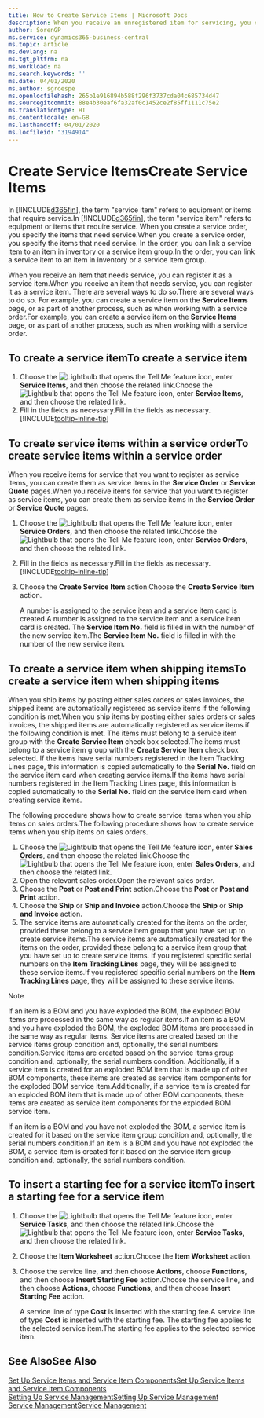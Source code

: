 ```yaml
---
title: How to Create Service Items | Microsoft Docs
description: When you receive an unregistered item for servicing, you can register it as a service item.
author: SorenGP
ms.service: dynamics365-business-central
ms.topic: article
ms.devlang: na
ms.tgt_pltfrm: na
ms.workload: na
ms.search.keywords: ''
ms.date: 04/01/2020
ms.author: sgroespe
ms.openlocfilehash: 265b1e916894b588f296f3737cda04c685734d47
ms.sourcegitcommit: 88e4b30eaf6fa32af0c1452ce2f85ff1111c75e2
ms.translationtype: HT
ms.contentlocale: en-GB
ms.lasthandoff: 04/01/2020
ms.locfileid: "3194914"
---
```

# <a name="create-service-items"></a><span data-ttu-id="b53da-103">Create Service Items</span><span class="sxs-lookup"><span data-stu-id="b53da-103">Create Service Items</span></span>
<span data-ttu-id="b53da-104">In [!INCLUDE[d365fin](includes/d365fin_md.md)], the term "service item" refers to equipment or items that require service.</span><span class="sxs-lookup"><span data-stu-id="b53da-104">In [!INCLUDE[d365fin](includes/d365fin_md.md)], the term "service item" refers to equipment or items that require service.</span></span> <span data-ttu-id="b53da-105">When you create a service order, you specify the items that need service.</span><span class="sxs-lookup"><span data-stu-id="b53da-105">When you create a service order, you specify the items that need service.</span></span> <span data-ttu-id="b53da-106">In the order, you can link a service item to an item in inventory or a service item group.</span><span class="sxs-lookup"><span data-stu-id="b53da-106">In the order, you can link a service item to an item in inventory or a service item group.</span></span>    

<span data-ttu-id="b53da-107">When you receive an item that needs service, you can register it as a service item.</span><span class="sxs-lookup"><span data-stu-id="b53da-107">When you receive an item that needs service, you can register it as a service item.</span></span> <span data-ttu-id="b53da-108">There are several ways to do so.</span><span class="sxs-lookup"><span data-stu-id="b53da-108">There are several ways to do so.</span></span> <span data-ttu-id="b53da-109">For example, you can create a service item on the **Service Items** page, or as part of another process, such as when working with a service order.</span><span class="sxs-lookup"><span data-stu-id="b53da-109">For example, you can create a service item on the **Service Items** page, or as part of another process, such as when working with a service order.</span></span>   

## <a name="to-create-a-service-item"></a><span data-ttu-id="b53da-110">To create a service item</span><span class="sxs-lookup"><span data-stu-id="b53da-110">To create a service item</span></span>  
1. <span data-ttu-id="b53da-111">Choose the ![Lightbulb that opens the Tell Me feature](media/ui-search/search_small.png "Tell me what you want to do") icon, enter **Service Items**, and then choose the related link.</span><span class="sxs-lookup"><span data-stu-id="b53da-111">Choose the ![Lightbulb that opens the Tell Me feature](media/ui-search/search_small.png "Tell me what you want to do") icon, enter **Service Items**, and then choose the related link.</span></span>
2. <span data-ttu-id="b53da-112">Fill in the fields as necessary.</span><span class="sxs-lookup"><span data-stu-id="b53da-112">Fill in the fields as necessary.</span></span> [!INCLUDE[tooltip-inline-tip](includes/tooltip-inline-tip_md.md)]  

## <a name="to-create-service-items-within-a-service-order"></a><span data-ttu-id="b53da-113">To create service items within a service order</span><span class="sxs-lookup"><span data-stu-id="b53da-113">To create service items within a service order</span></span>  
<span data-ttu-id="b53da-114">When you receive items for service that you want to register as service items, you can create them as service items in the **Service Order** or **Service Quote** pages.</span><span class="sxs-lookup"><span data-stu-id="b53da-114">When you receive items for service that you want to register as service items, you can create them as service items in the **Service Order** or **Service Quote** pages.</span></span>  

1. <span data-ttu-id="b53da-115">Choose the ![Lightbulb that opens the Tell Me feature](media/ui-search/search_small.png "Tell me what you want to do") icon, enter **Service Orders**, and then choose the related link.</span><span class="sxs-lookup"><span data-stu-id="b53da-115">Choose the ![Lightbulb that opens the Tell Me feature](media/ui-search/search_small.png "Tell me what you want to do") icon, enter **Service Orders**, and then choose the related link.</span></span>  
2. <span data-ttu-id="b53da-116">Fill in the fields as necessary.</span><span class="sxs-lookup"><span data-stu-id="b53da-116">Fill in the fields as necessary.</span></span> [!INCLUDE[tooltip-inline-tip](includes/tooltip-inline-tip_md.md)]  
3. <span data-ttu-id="b53da-117">Choose the **Create Service Item** action.</span><span class="sxs-lookup"><span data-stu-id="b53da-117">Choose the **Create Service Item** action.</span></span>  

    <span data-ttu-id="b53da-118">A number is assigned to the service item and a service item card is created.</span><span class="sxs-lookup"><span data-stu-id="b53da-118">A number is assigned to the service item and a service item card is created.</span></span> <span data-ttu-id="b53da-119">The **Service Item No.** field is filled in with the number of the new service item.</span><span class="sxs-lookup"><span data-stu-id="b53da-119">The **Service Item No.** field is filled in with the number of the new service item.</span></span>

## <a name="to-create-a-service-item-when-shipping-items"></a><span data-ttu-id="b53da-120">To create a service item when shipping items</span><span class="sxs-lookup"><span data-stu-id="b53da-120">To create a service item when shipping items</span></span>  
<span data-ttu-id="b53da-121">When you ship items by posting either sales orders or sales invoices, the shipped items are automatically registered as service items if the following condition is met.</span><span class="sxs-lookup"><span data-stu-id="b53da-121">When you ship items by posting either sales orders or sales invoices, the shipped items are automatically registered as service items if the following condition is met.</span></span> <span data-ttu-id="b53da-122">The items must belong to a service item group with the **Create Service Item** check box selected.</span><span class="sxs-lookup"><span data-stu-id="b53da-122">The items must belong to a service item group with the **Create Service Item** check box selected.</span></span> <span data-ttu-id="b53da-123">If the items have serial numbers registered in the Item Tracking Lines page, this information is copied automatically to the **Serial No.** field on the service item card when creating service items.</span><span class="sxs-lookup"><span data-stu-id="b53da-123">If the items have serial numbers registered in the Item Tracking Lines page, this information is copied automatically to the **Serial No.** field on the service item card when creating service items.</span></span>  

<span data-ttu-id="b53da-124">The following procedure shows how to create service items when you ship items on sales orders.</span><span class="sxs-lookup"><span data-stu-id="b53da-124">The following procedure shows how to create service items when you ship items on sales orders.</span></span>  

1. <span data-ttu-id="b53da-125">Choose the ![Lightbulb that opens the Tell Me feature](media/ui-search/search_small.png "Tell me what you want to do") icon, enter **Sales Orders**, and then choose the related link.</span><span class="sxs-lookup"><span data-stu-id="b53da-125">Choose the ![Lightbulb that opens the Tell Me feature](media/ui-search/search_small.png "Tell me what you want to do") icon, enter **Sales Orders**, and then choose the related link.</span></span>  
2. <span data-ttu-id="b53da-126">Open the relevant sales order.</span><span class="sxs-lookup"><span data-stu-id="b53da-126">Open the relevant sales order.</span></span>  
3. <span data-ttu-id="b53da-127">Choose the **Post** or **Post and Print** action.</span><span class="sxs-lookup"><span data-stu-id="b53da-127">Choose the **Post** or **Post and Print** action.</span></span>  
4. <span data-ttu-id="b53da-128">Choose the **Ship** or **Ship and Invoice** action.</span><span class="sxs-lookup"><span data-stu-id="b53da-128">Choose the **Ship** or **Ship and Invoice** action.</span></span>  
5. <span data-ttu-id="b53da-129">The service items are automatically created for the items on the order, provided these belong to a service item group that you have set up to create service items.</span><span class="sxs-lookup"><span data-stu-id="b53da-129">The service items are automatically created for the items on the order, provided these belong to a service item group that you have set up to create service items.</span></span> <span data-ttu-id="b53da-130">If you registered specific serial numbers on the **Item Tracking Lines** page, they will be assigned to these service items.</span><span class="sxs-lookup"><span data-stu-id="b53da-130">If you registered specific serial numbers on the **Item Tracking Lines** page, they will be assigned to these service items.</span></span>  

> [!NOTE]  
>  <span data-ttu-id="b53da-131">If an item is a BOM and you have exploded the BOM, the exploded BOM items are processed in the same way as regular items.</span><span class="sxs-lookup"><span data-stu-id="b53da-131">If an item is a BOM and you have exploded the BOM, the exploded BOM items are processed in the same way as regular items.</span></span> <span data-ttu-id="b53da-132">Service items are created based on the service items group condition and, optionally, the serial numbers condition.</span><span class="sxs-lookup"><span data-stu-id="b53da-132">Service items are created based on the service items group condition and, optionally, the serial numbers condition.</span></span> <span data-ttu-id="b53da-133">Additionally, if a service item is created for an exploded BOM item that is made up of other BOM components, these items are created as service item components for the exploded BOM service item.</span><span class="sxs-lookup"><span data-stu-id="b53da-133">Additionally, if a service item is created for an exploded BOM item that is made up of other BOM components, these items are created as service item components for the exploded BOM service item.</span></span>  
>   
>  <span data-ttu-id="b53da-134">If an item is a BOM and you have not exploded the BOM, a service item is created for it based on the service item group condition and, optionally, the serial numbers condition.</span><span class="sxs-lookup"><span data-stu-id="b53da-134">If an item is a BOM and you have not exploded the BOM, a service item is created for it based on the service item group condition and, optionally, the serial numbers condition.</span></span>  

## <a name="to-insert-a-starting-fee-for-a-service-item"></a><span data-ttu-id="b53da-135">To insert a starting fee for a service item</span><span class="sxs-lookup"><span data-stu-id="b53da-135">To insert a starting fee for a service item</span></span>
1. <span data-ttu-id="b53da-136">Choose the ![Lightbulb that opens the Tell Me feature](media/ui-search/search_small.png "Tell me what you want to do") icon, enter **Service Tasks**, and then choose the related link.</span><span class="sxs-lookup"><span data-stu-id="b53da-136">Choose the ![Lightbulb that opens the Tell Me feature](media/ui-search/search_small.png "Tell me what you want to do") icon, enter **Service Tasks**, and then choose the related link.</span></span>
2. <span data-ttu-id="b53da-137">Choose the **Item Worksheet** action.</span><span class="sxs-lookup"><span data-stu-id="b53da-137">Choose the **Item Worksheet** action.</span></span>
3. <span data-ttu-id="b53da-138">Choose the service line, and then choose **Actions**, choose **Functions**, and then choose **Insert Starting Fee** action.</span><span class="sxs-lookup"><span data-stu-id="b53da-138">Choose the service line, and then choose **Actions**, choose **Functions**, and then choose **Insert Starting Fee** action.</span></span>  

    <span data-ttu-id="b53da-139">A service line of type **Cost** is inserted with the starting fee.</span><span class="sxs-lookup"><span data-stu-id="b53da-139">A service line of type **Cost** is inserted with the starting fee.</span></span> <span data-ttu-id="b53da-140">The starting fee applies to the selected service item.</span><span class="sxs-lookup"><span data-stu-id="b53da-140">The starting fee applies to the selected service item.</span></span>

## <a name="see-also"></a><span data-ttu-id="b53da-141">See Also</span><span class="sxs-lookup"><span data-stu-id="b53da-141">See Also</span></span>  
[<span data-ttu-id="b53da-142">Set Up Service Items and Service Item Components</span><span class="sxs-lookup"><span data-stu-id="b53da-142">Set Up Service Items and Service Item Components</span></span>](service-how-setup-service-items.md)  
[<span data-ttu-id="b53da-143">Setting Up Service Management</span><span class="sxs-lookup"><span data-stu-id="b53da-143">Setting Up Service Management</span></span>](service-setup-service.md)  
[<span data-ttu-id="b53da-144">Service Management</span><span class="sxs-lookup"><span data-stu-id="b53da-144">Service Management</span></span>](service-service.md)  
